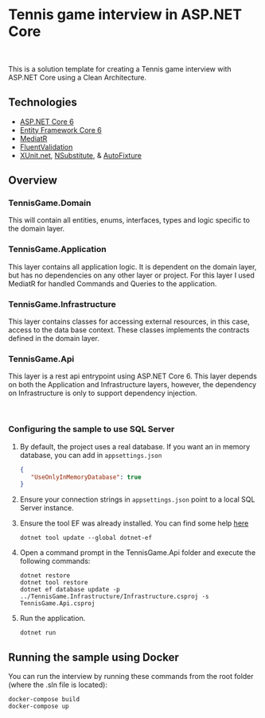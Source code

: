 # Tennis game interview in ASP.NET Core

<br/>

This is a solution template for creating a Tennis game interview with ASP.NET Core using a Clean Architecture.

## Technologies

* [ASP.NET Core 6](https://docs.microsoft.com/en-us/aspnet/core/introduction-to-aspnet-core?view=aspnetcore-6.0)
* [Entity Framework Core 6](https://docs.microsoft.com/en-us/ef/core/)
* [MediatR](https://github.com/jbogard/MediatR)
* [FluentValidation](https://fluentvalidation.net/)
* [XUnit.net](https://xunit.net/), [NSubstitute](https://nsubstitute.github.io/), & [AutoFixture](https://github.com/AutoFixture/AutoFixture)

## Overview

### TennisGame.Domain

This will contain all entities, enums, interfaces, types and logic specific to the domain layer.

### TennisGame.Application

This layer contains all application logic. It is dependent on the domain layer, but has no dependencies on any other layer or project. For this layer I used MediatR for handled Commands and Queries to the application.

### TennisGame.Infrastructure

This layer contains classes for accessing external resources, in this case, access to the data base context. These classes implements the contracts defined in the domain layer.

### TennisGame.Api

This layer is a rest api entrypoint using ASP.NET Core 6. This layer depends on both the Application and Infrastructure layers, however, the dependency on Infrastructure is only to support dependency injection.

<br />

### Configuring the sample to use SQL Server

1. By default, the project uses a real database. If you want an in memory database, you can add in `appsettings.json`

    ```json
   {
       "UseOnlyInMemoryDatabase": true
   }

    ```

2. Ensure your connection strings in `appsettings.json` point to a local SQL Server instance.
3. Ensure the tool EF was already installed. You can find some help [here](https://docs.microsoft.com/ef/core/miscellaneous/cli/dotnet)

    ```
    dotnet tool update --global dotnet-ef
    ```

4. Open a command prompt in the TennisGame.Api folder and execute the following commands:

    ```
    dotnet restore
    dotnet tool restore
    dotnet ef database update -p ../TennisGame.Infrastructure/Infrastructure.csproj -s TennisGame.Api.csproj
    ```
   
5. Run the application.
    ```
   dotnet run
    ```


## Running the sample using Docker

You can run the interview by running these commands from the root folder (where the .sln file is located):

```
docker-compose build
docker-compose up
```
